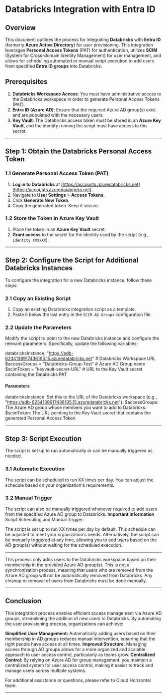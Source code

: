 # Databricks Integration with Entra ID

## Overview

This document outlines the process for integrating **Databricks** with **Entra ID** (formerly **Azure Active Directory**) for user provisioning. This integration leverages **Personal Access Tokens** (PAT) for authentication, utilizes **SCIM** (System for Cross-domain Identity Management) for user management, and allows for scheduling automated or manual script execution to add users from specified **Entra ID groups** into Databricks.

## Prerequisites

1. **Databricks Workspace Access**: You must have administrative access to the Databricks workspace in order to generate Personal Access Tokens (PAT).
2. **Entra ID (Azure AD)**: Ensure that the required Azure AD group(s) exist and are populated with the necessary users.
3. **Key Vault**: The Databricks access token must be stored in an **Azure Key Vault**, and the identity running the script must have access to this secret.

---

## Step 1: Obtain the Databricks Personal Access Token

### 1.1 Generate Personal Access Token (PAT)

1. **Log in to Databricks** at [https://accounts.azuredatabricks.net](https://accounts.azuredatabricks.net).
2. Navigate to **User Settings** > **Access Tokens**.
3. Click **Generate New Token**.
4. Copy the generated token. Keep it secure.

### 1.2 Store the Token in Azure Key Vault

1. Place the token in an **Azure Key Vault** secret.
2. **Grant access** to the secret for the identity used by the script (e.g., `identity XXXXXX`).

---

## Step 2: Configure the Script for Additional Databricks Instances

To configure the integration for a new Databricks instance, follow these steps:

### 2.1 Copy an Existing Script

1. Copy an existing Databricks integration script as a template.
2. Paste it below the last entry in the `SCIM AD Groups` configuration file.

### 2.2 Update the Parameters

Modify the script to point to the new Databricks instance and configure the relevant parameters. Specifically, update the following variables:

databricksInstance: "https://adb-6234138917436195.15.azuredatabricks.net"  # Databricks Workspace URL
$accessGroups = "Databricks-Group-Test"  # Azure AD Group name
$scimToken = "keyvault-secret-URL"      # URL to the Key Vault secret containing the Databricks PAT

#### Parameters
databricksInstance: Set this to the URL of the Databricks workspace (e.g., "https://adb-6234138917436195.15.azuredatabricks.net").
$accessGroups: The Azure AD group whose members you want to add to Databricks.
$scimToken: The URL pointing to the Key Vault secret that contains the generated Personal Access Token.

---

## Step 3: Script Execution
The script is set up to run automatically or can be manually triggered as needed.

### 3.1 Automatic Execution
The script can be scheduled to run XX times per day.
You can adjust the schedule based on your organization's requirements.
### 3.2 Manual Trigger
The script can also be manually triggered whenever required to add users from the specified Azure AD group to Databricks.
**Important Information**
Script Scheduling and Manual Trigger:

The script is set up to run XX times per day by default. This schedule can be adjusted to meet your organization's needs.
Alternatively, the script can be manually triggered at any time, allowing you to add users based on the AD group(s) without waiting for the scheduled execution.

---

This process only adds users to the Databricks workspace based on their membership in the provided Azure AD group(s).
This is not a synchronization process, meaning that users who are removed from the Azure AD group will not be automatically removed from Databricks. Any cleanup or removal of users from Databricks must be done manually.

---

## Conclusion

This integration process enables efficient access management via Azure AD groups, streamlining the addition of new users to Databricks. By automating the user provisioning process, organizations can achieve:

**Simplified User Management:** Automatically adding users based on their membership in AD groups reduces manual intervention, ensuring that the right people have access at all times.
**Improved Structure:** Managing access through AD groups allows for a more organized and scalable approach to user access control, particularly as teams grow.
**Centralized Control:** By relying on Azure AD for group management, you maintain a centralized system for user access control, making it easier to track and manage users across multiple systems.

For additional assistance or questions, please refer to Cloud Horizontal team.

---
